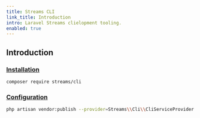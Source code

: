 ```yaml
---
title: Streams CLI
link_title: Introduction
intro: Laravel Streams clielopment tooling.
enabled: true
---
```


## Introduction

### [Installation](installation)

```bash
composer require streams/cli
```

### [Configuration](configuration)

```bash
php artisan vendor:publish --provider=Streams\\Cli\\CliServiceProvider --tag=config
```
